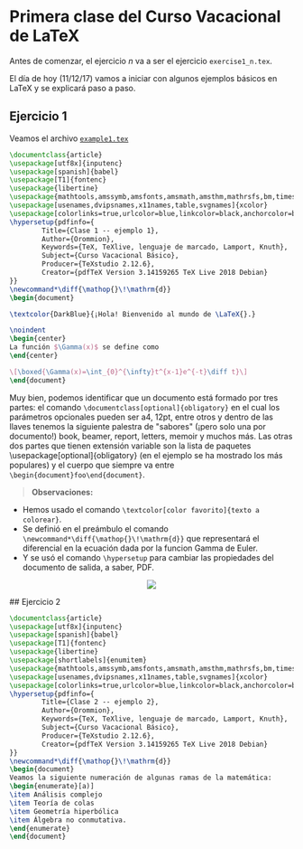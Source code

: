 # Primera clase del Curso Vacacional de LaTeX
Antes de comenzar, el ejercicio *n* va a ser el ejercicio `exercise1_n.tex`.

El día de hoy (11/12/17) vamos a iniciar con algunos ejemplos básicos en LaTeX y se explicará paso a paso.

## Ejercicio 1
Veamos el archivo [`example1.tex`](https://github.com/carlosal1015/Curso-de-LaTeX/blob/master/Curso%20Vacacional%20B%C3%A1sico/Clases/Clase%201/example1.tex)

```tex
\documentclass{article}
\usepackage[utf8x]{inputenc}
\usepackage[spanish]{babel}
\usepackage[T1]{fontenc}
\usepackage{libertine}
\usepackage{mathtools,amssymb,amsfonts,amsmath,amsthm,mathrsfs,bm,times,bbold}
\usepackage[usenames,dvipsnames,x11names,table,svgnames]{xcolor}
\usepackage[colorlinks=true,urlcolor=blue,linkcolor=black,anchorcolor=black,citecolor=black]{hyperref}
\hypersetup{pdfinfo={
		Title={Clase 1 -- ejemplo 1},
		Author={Orommion},
		Keywords={TeX, TeXlive, lenguaje de marcado, Lamport, Knuth},
		Subject={Curso Vacacional Básico},
		Producer={TeXstudio 2.12.6},
		Creator={pdfTeX Version 3.14159265 TeX Live 2018 Debian}
}}
\newcommand*\diff{\mathop{}\!\mathrm{d}}
\begin{document}

\textcolor{DarkBlue}{¡Hola! Bienvenido al mundo de \LaTeX{}.}

\noindent
\begin{center}
La función $\Gamma(x)$ se define como
\end{center}

\[\boxed{\Gamma(x)=\int_{0}^{\infty}t^{x-1}e^{-t}\diff t}\]
\end{document}
```
Muy bien, podemos identificar que un documento está formado por tres partes: el comando `\documentclass[optional]{obligatory}` en el cual los parámetros opcionales pueden ser a4, 12pt, entre otros y dentro de las llaves tenemos la siguiente palestra de "sabores" (¡pero solo una por documento!) book, beamer, report, letters, memoir y muchos más. Las otras dos partes que tienen extensión variable son la lista de paquetes \usepackage[optional]{obligatory} (en el ejemplo se ha mostrado los más populares) y el cuerpo que siempre va entre `\begin{document}foo\end{document}`.

> **Observaciones:**
- Hemos usado el comando `\textcolor[color favorito]{texto a colorear}`.
- Se definió en el preámbulo el comando `\newcommand*\diff{\mathop{}\!\mathrm{d}}` que representará el diferencial en la ecuación dada por la funcion Gamma de Euler.
- Y se usó el comando `\hypersetup` para cambiar las propiedades del documento de salida, a saber, PDF.

<p align="center">
  <img src="https://github.com/carlosal1015/Curso-de-LaTeX/blob/master/Curso%20Vacacional%20B%C3%A1sico/Clases/Clase%201/images/example1.png">
</p>
## Ejercicio 2

```tex
\documentclass{article}
\usepackage[utf8x]{inputenc}
\usepackage[spanish]{babel}
\usepackage[T1]{fontenc}
\usepackage{libertine}
\usepackage[shortlabels]{enumitem}
\usepackage{mathtools,amssymb,amsfonts,amsmath,amsthm,mathrsfs,bm,times,bbold}
\usepackage[usenames,dvipsnames,x11names,table,svgnames]{xcolor}
\usepackage[colorlinks=true,urlcolor=blue,linkcolor=black,anchorcolor=black,citecolor=black]{hyperref}
\hypersetup{pdfinfo={
		Title={Clase 2 -- ejemplo 2},
		Author={Orommion},
		Keywords={TeX, TeXlive, lenguaje de marcado, Lamport, Knuth},
		Subject={Curso Vacacional Básico},
		Producer={TeXstudio 2.12.6},
		Creator={pdfTeX Version 3.14159265 TeX Live 2018 Debian}
}}
\newcommand*\diff{\mathop{}\!\mathrm{d}}
\begin{document}
Veamos la siguiente numeración de algunas ramas de la matemática:
\begin{enumerate}[a)]
\item Análisis complejo
\item Teoría de colas
\item Geometría hiperbólica
\item Álgebra no conmutativa.
\end{enumerate}
\end{document}
```

